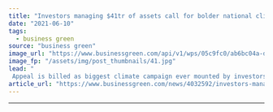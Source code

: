 ```yaml
---
title: "Investors managing $41tr of assets call for bolder national climate plans"
date: "2021-06-10"
tags: 
  - business green
source: "business green"
image_url: "https://www.businessgreen.com/api/v1/wps/05c9fc0/ab6bc04a-d9d8-4115-96dd-d883e4e7305a/3/city-signal-185x114.jpg"
image_fp: "/assets/img/post_thumbnails/41.jpg"
lead: "
 Appeal is billed as biggest climate campaign ever mounted by investors after firms responsible forr roughly 37 per cent of all global assets under management sign up ..."
article_url: "https://www.businessgreen.com/news/4032592/investors-managing-usd41tr-assets-bolder-national-climate-plans"
---
```


---
